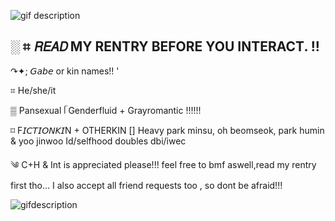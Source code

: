 ![gif description](https://files.catbox.moe/l3tfhx.jpg) 

░ ⌗ 𝘙𝘌𝘈𝘋 MY RENTRY BEFORE YOU INTERACT. !! 
- 
↷✦; 𝘎𝘢𝘣𝘦 or kin names!! '

⌗ He/she/it

▒  Pansexual ᥬ Genderfluid  + Grayromantic !!!!!!

⌑ F𝘐𝘊𝘛𝘐𝘖𝘕𝘒𝘐N + OTHERKIN []
Heavy park minsu, oh beomseok,  park humin & yoo jinwoo Id/selfhood
doubles dbi/iwec 

༄ C+H & Int is appreciated please!!! feel free to bmf aswell,read my rentry first tho...  I also accept all friend requests too , so dont be afraid!!! 

![gifdescription](https://files.catbox.moe/p389jp.jpg)
